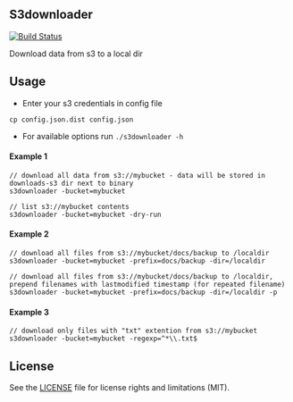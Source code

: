S3downloader
------------
[![Build Status](https://travis-ci.org/motain/s3downloader.svg?branch=master)](https://travis-ci.org/motain/s3downloader)

Download data from s3 to a local dir

Usage
-----

- Enter your s3 credentials in config file

`cp config.json.dist config.json`

- For available options run `./s3downloader -h`

#### Example 1

```
// download all data from s3://mybucket - data will be stored in downloads-s3 dir next to binary  
s3downloader -bucket=mybucket

// list s3://mybucket contents  
s3downloader -bucket=mybucket -dry-run
```

#### Example 2

```
// download all files from s3://mybucket/docs/backup to /localdir  
s3downloader -bucket=mybucket -prefix=docs/backup -dir=/localdir

// download all files from s3://mybucket/docs/backup to /localdir, prepend filenames with lastmodified timestamp (for repeated filename)  
s3downloader -bucket=mybucket -prefix=docs/backup -dir=/localdir -p
```

#### Example 3

```
// download only files with "txt" extention from s3://mybucket  
s3downloader -bucket=mybucket -regexp=^*\\.txt$
```

License
-------
See the [LICENSE](LICENSE.txt) file for license rights and limitations (MIT).